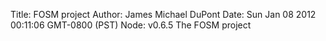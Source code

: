 Title: FOSM project
Author: James Michael DuPont
Date: Sun Jan 08 2012 00:11:06 GMT-0800 (PST)
Node: v0.6.5
The FOSM project